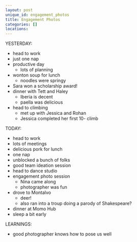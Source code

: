 ```yaml
---
layout: post
unique_id: engagement_photos
title: Engagement Photos
categories: []
locations: 
---
```


YESTERDAY:
* head to work
* just one nap
* productive day
  * lots of planning
* wonton soup for lunch
  * noodles were springy
* Sara won a scholarship award!
* dinner with Tett and Haley
  * Iberia is decent
  * paella was delicious
* head to climbing
  * met up with Jessica and Rohan
  * Jessica completed her first 10- climb

TODAY:
* head to work
* lots of meetings
* delicious pork for lunch
* one nap
* unblocked a bunch of folks
* good team ideation session
* head to dance studio
* engagement photo session
  * Nina came along
  * photographer was fun
* drove to Montalvo
  * deer!
  * also ran into a troup doing a parody of Shakespeare?
* dinner at Momo Hub
* sleep a bit early

LEARNINGS:
* good photographer knows how to pose us well

